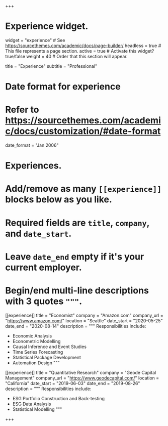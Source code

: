 +++
# Experience widget.
widget = "experience"  # See https://sourcethemes.com/academic/docs/page-builder/
headless = true  # This file represents a page section.
active = true  # Activate this widget? true/false
weight = 40  # Order that this section will appear.

title = "Experience"
subtitle = "Professional"

# Date format for experience
#   Refer to https://sourcethemes.com/academic/docs/customization/#date-format
date_format = "Jan 2006"

# Experiences.
#   Add/remove as many `[[experience]]` blocks below as you like.
#   Required fields are `title`, `company`, and `date_start`.
#   Leave `date_end` empty if it's your current employer.
#   Begin/end multi-line descriptions with 3 quotes `"""`.
[[experience]]
  title = "Economist"
  company = "Amazon.com"
  company_url = "https://www.amazon.com/"
  location = "Seattle"
  date_start = "2020-05-25"
  date_end = "2020-08-14"
  description = """
  Responsibilities include:
  
  * Economic Analysis
  * Econometric Modelling
  * Causal Inference and Event Studies
  * Time Series Forecasting
  * Statistical Package Development
  * Automation Design
  """

[[experience]]
  title = "Quantitative Research"
  company = "Geode Capital Management"
  company_url = "https://www.geodecapital.com/"
  location = "California"
  date_start = "2019-06-03"
  date_end = "2019-08-26"
  description = """
  Responsibilities include:
  
  * ESG Portfolio Construction and Back-testing
  * ESG Data Analysis
  * Statistical Modelling
  """
  
+++
